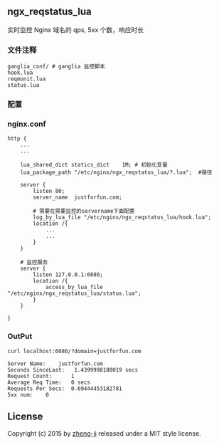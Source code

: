 
## ngx_reqstatus_lua

实时监控 Nginx 域名的 qps, 5xx 个数，响应时长

### 文件注释

```
ganglia_conf/ # ganglia 监控脚本
hook.lua
reqmonit.lua
status.lua
```

### 配置

### nginx.conf

```shell
http {
    ...
    ...

    lua_shared_dict statics_dict    1M; # 初始化变量
    lua_package_path "/etc/nginx/ngx_reqstatus_lua/?.lua";  #路径

    server {
        listen 80;
        server_name  justforfun.com; 

        # 需要在需要监控的servername下面配置
        log_by_lua_file "/etc/nginx/ngx_reqstatus_lua/hook.lua";
        location /{
            ...
            ...
        }
    }

    # 监控服务
    server {
        listen 127.0.0.1:6080;
        location /{
            access_by_lua_file "/etc/nginx/ngx_reqstatus_lua/status.lua";
        }
    }

}
```



### OutPut

```
curl localhost:6080/?domain=justforfun.com
```

```
Server Name:    justforfun.com
Seconds SinceLast:   1.4399998188019 secs
Request Count:      1
Average Req Time:   0 secs
Requests Per Secs:  0.69444453182781
5xx num:    0

```

License
-------

Copyright (c) 2015 by [zheng-ji](http://zheng-ji.info) released under a MIT style license.
